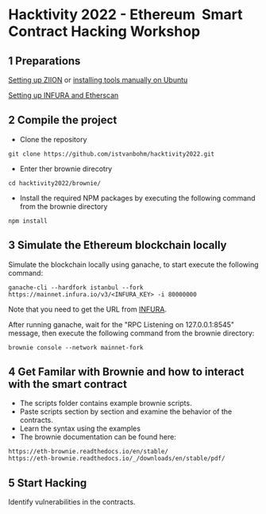 # Hacktivity 2022 - Ethereum  Smart Contract Hacking Workshop

## 1 Preparations

[Setting up ZIION](https://github.com/istvanbohm/hacktivity2022/blob/main/01_ziion.md) or [installing tools manually on Ubuntu](https://github.com/istvanbohm/hacktivity2022/blob/main/01_manual_install.md)

[Setting up INFURA and Etherscan](https://github.com/istvanbohm/hacktivity2022/blob/main/01_ethereum_services.md)

## 2 Compile the project

- Clone the repository
```
git clone https://github.com/istvanbohm/hacktivity2022.git
```
- Enter ther brownie direcotry
```
cd hacktivity2022/brownie/
```
- Install the required NPM packages by executing the following command from the brownie directory
```
npm install
```

## 3 Simulate the Ethereum blockchain locally

Simulate the blockchain locally using ganache, to start execute the following command:

```
ganache-cli --hardfork istanbul --fork https://mainnet.infura.io/v3/<INFURA_KEY> -i 80000000
```

Note that you need to get the URL from [INFURA](https://github.com/istvanbohm/hacktivity2022/blob/main/01_ethereum_services.md).

After running ganache, wait for the "RPC Listening on 127.0.0.1:8545" message, then execute the following command from the brownie directory:

```
brownie console --network mainnet-fork
```

## 4 Get Familar with Brownie and how to interact with the smart contract

- The scripts folder contains example brownie scripts.
- Paste scripts section by section and examine the behavior of the contracts.
- Learn the syntax using the examples
- The brownie documentation can be found here:
```
https://eth-brownie.readthedocs.io/en/stable/
https://eth-brownie.readthedocs.io/_/downloads/en/stable/pdf/
```

## 5 Start Hacking

Identify vulnerabilities in the contracts.

